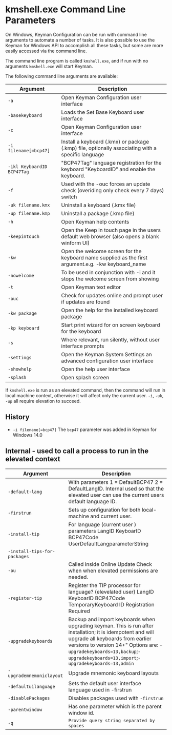 # kmshell.exe Command Line Parameters

On Windows, Keyman Configuration can be run with command line arguments to automate a number of tasks. It is also possible to use the Keyman for Windows API to accomplish all these tasks, but some are more easily accessed via the command line.

The command line program is called `kmshell.exe`, and if run with no arguments `kmshell.exe` will start Keyman.

The following command line arguments are available:

Argument | Description
---------|-------------
`-a` | Open Keyman Configuration user interface
`-basekeyboard` | Loads the Set Base Keyboard user interface
`-c` | Open Keyman Configuration user interface
`-i filename[=bcp47]` | Install a keyboard (.kmx) or package (.kmp) file, optionally associating with a specific language
`-ikl KeyboardID BCP47Tag` | "BCP47Tag" language registration for the keyboard "KeyboardID" and enable the keyboard.
`-f` | Used with the -ouc forces an update check (overiding only check every 7 days)  switch
`-uk filename.kmx` | Uninstall a keyboard (.kmx file)
`-up filename.kmp` | Uninstall a package (.kmp file)
`-h` | Open Keyman help contents
`-keepintouch` | Open the Keep in touch page in the users default web browser (also opens a blank winform UI)
`-kw` | Open the welcome screen for the keyboard name supplied as the first argument.e.g. -kw keyboard_name
`-nowelcome` | To be used in conjunction with -i and it stops the welcome screen from showing
`-t` | Open Keyman text editor
`-ouc` | Check for updates online and prompt user if updates are found
`-kw package` | Open the help for the installed keyboard package
`-kp keyboard` | Start print wizard for on screen keyboard for the keyboard
`-s` | Where relevant, run silently, without user interface prompts
`-settings`	| Open the Keyman System Settings an advanced configuration user interface 
`-showhelp` |	Open the help user interface
`-splash` |	Open splash screen 

If `kmshell.exe` is run as an elevated command, then the command will run in local machine context, otherwise it will affect only the current user. `-i`, `-uk`, `-up` all require elevation to succeed.

## History

* `-i filename[=bcp47]` The `bcp47` parameter was added in Keyman for Windows 14.0

## Internal - used to call a process to run in the elevated context 

Argument | Description
---------|-------------
`-default-lang`	| With parameters 1 = DefaultBCP47 2 = DefaultLangID. Internal used so that the elevated user can use the current users default language ID.
`-firstrun` | Sets up configuration for both local-machine and current user.
`-install-tip` | For language (current user ) parameters LangID KeyboarID BCP47Code UserDefaultLangparameterString
`-install-tips-for-packages`	|
`-ou`	| Called inside Online Update Check when when elevated permissions are needed.
`-register-tip`	| Register the TIP processor for language? (elevelated user) LangID KeyboarID BCP47Code TemporaryKeyboard ID Registration Required
`-upgradekeyboards`	| Backup and import keyboards when upgrading keyman. This is run after installation; it is idempotent and will upgrade all keyboards from earlier versions to version 14+" Options are: `-upgradekeyboards=13,backup`;`-upgradekeyboards=13,import`;`-upgradekeyboards=13,admin`
`-upgrademnemoniclayout`	| Upgrade mnemonic keyboard layouts
`-defaultuilanguage`	| Sets the default user interface language used in -firstrun
`-disablePackages` |	Disables packages used with `-firstrun` | it can set all packages disabled.
`-parentwindow` |	Has one parameter which is the parent window id.
`-q` | `Provide query string separated by spaces`




